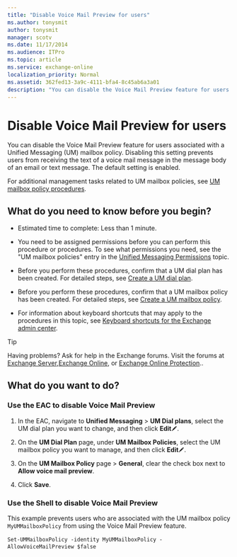 ```yaml
---
title: "Disable Voice Mail Preview for users"
ms.author: tonysmit
author: tonysmit
manager: scotv
ms.date: 11/17/2014
ms.audience: ITPro
ms.topic: article
ms.service: exchange-online
localization_priority: Normal
ms.assetid: 362fed13-3a9c-4111-bfa4-8c45ab6a3a01
description: "You can disable the Voice Mail Preview feature for users associated with a Unified Messaging (UM) mailbox policy. Disabling this setting prevents users from receiving the text of a voice mail message in the message body of an email or text message. The default setting is enabled."
---
```


# Disable Voice Mail Preview for users

You can disable the Voice Mail Preview feature for users associated with a Unified Messaging (UM) mailbox policy. Disabling this setting prevents users from receiving the text of a voice mail message in the message body of an email or text message. The default setting is enabled.
  
For additional management tasks related to UM mailbox policies, see [UM mailbox policy procedures](../../voice-mail-unified-messaging/set-up-voice-mail/um-mailbox-policy-procedures.md).
  
## What do you need to know before you begin?

- Estimated time to complete: Less than 1 minute.
    
- You need to be assigned permissions before you can perform this procedure or procedures. To see what permissions you need, see the "UM mailbox policies" entry in the [Unified Messaging Permissions](https://technet.microsoft.com/library/d326c3bc-8f33-434a-bf02-a83cc26a5498.aspx) topic. 
    
- Before you perform these procedures, confirm that a UM dial plan has been created. For detailed steps, see [Create a UM dial plan](../../voice-mail-unified-messaging/connect-voice-mail-system/create-um-dial-plan.md).
    
- Before you perform these procedures, confirm that a UM mailbox policy has been created. For detailed steps, see [Create a UM mailbox policy](../../voice-mail-unified-messaging/set-up-voice-mail/create-um-mailbox-policy.md).
    
- For information about keyboard shortcuts that may apply to the procedures in this topic, see [Keyboard shortcuts for the Exchange admin center](../../accessibility/keyboard-shortcuts-in-admin-center.md).
    
> [!TIP]
> Having problems? Ask for help in the Exchange forums. Visit the forums at [Exchange Server](https://go.microsoft.com/fwlink/p/?linkId=60612),[Exchange Online](https://go.microsoft.com/fwlink/p/?linkId=267542), or [Exchange Online Protection](https://go.microsoft.com/fwlink/p/?linkId=285351).. 
  
## What do you want to do?

### Use the EAC to disable Voice Mail Preview

1. In the EAC, navigate to **Unified Messaging** \> **UM Dial plans**, select the UM dial plan you want to change, and then click **Edit**![Edit icon](../../media/ITPro_EAC_EditIcon.gif).
    
2. On the **UM Dial Plan** page, under **UM Mailbox Policies**, select the UM mailbox policy you want to manage, and then click **Edit**![Edit icon](../../media/ITPro_EAC_EditIcon.gif).
    
3. On the **UM Mailbox Policy** page \> **General**, clear the check box next to **Allow voice mail preview**.
    
4. Click **Save**.
    
### Use the Shell to disable Voice Mail Preview

This example prevents users who are associated with the UM mailbox policy  `MyUMMailboxPolicy` from using the Voice Mail Preview feature. 
  
```
Set-UMMailboxPolicy -identity MyUMMailboxPolicy - AllowVoiceMailPreview $false
```



